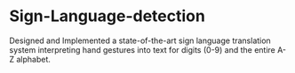 # Sign-Language-detection
Designed and Implemented a state-of-the-art sign language translation system interpreting hand gestures into text for digits (0-9) and the entire A-Z alphabet.
